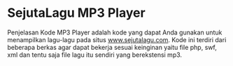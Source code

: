 # SejutaLagu MP3 Player
Penjelasan
Kode MP3 Player adalah kode yang dapat Anda gunakan untuk menampilkan lagu-lagu pada situs www.sejutalagu.com. Kode ini terdiri dari beberapa berkas agar dapat bekerja sesuai keinginan yaitu file php, swf, xml dan tentu saja file lagu itu sendiri yang berekstensi mp3.

